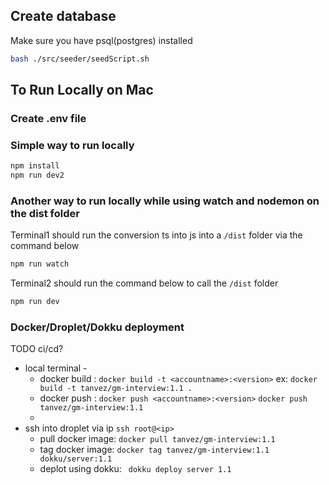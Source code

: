 ## Create database
Make sure you have psql(postgres) installed

```bash
bash ./src/seeder/seedScript.sh
```
## To Run Locally on Mac

### Create .env file
### Simple way to run locally 
```bash
npm install
npm run dev2
```

### Another way to run locally while using watch and nodemon on the dist folder
Terminal1 should run the conversion ts into js into a `/dist` folder via the command below

```bash
npm run watch
```

Terminal2 should run the command below to call the `/dist` folder

```bash
npm run dev
```

### Docker/Droplet/Dokku deployment
TODO ci/cd?
- local terminal - 
  - docker build : `docker build -t <accountname>:<version>` ex: `docker build -t tanvez/gm-interview:1.1 .`
  - docker push : `docker push <accountname>:<version>` `docker push  tanvez/gm-interview:1.1`
  - 
- ssh into droplet via ip `ssh root@<ip>`    
  - pull docker image: `docker pull tanvez/gm-interview:1.1`
  - tag docker image: `docker tag tanvez/gm-interview:1.1 dokku/server:1.1`
  - deplot using dokku: ` dokku deploy server 1.1`